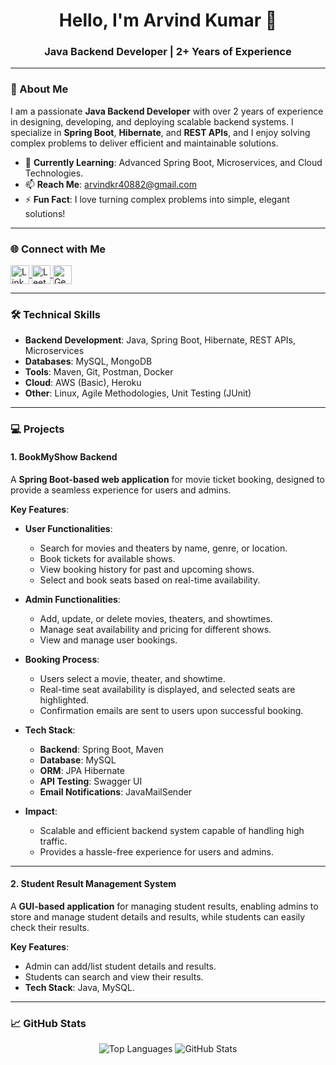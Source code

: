 <h1 align="center">Hello, I'm Arvind Kumar 👋</h1>
<h3 align="center">Java Backend Developer | 2+ Years of Experience</h3>

---

### 🚀 About Me  
I am a passionate **Java Backend Developer** with over 2 years of experience in designing, developing, and deploying scalable backend systems. I specialize in **Spring Boot**, **Hibernate**, and **REST APIs**, and I enjoy solving complex problems to deliver efficient and maintainable solutions.  

- 🌱 **Currently Learning**: Advanced Spring Boot, Microservices, and Cloud Technologies.  
- 📫 **Reach Me**: [arvindkr40882@gmail.com](mailto:arvindkr40882@gmail.com)  
- ⚡ **Fun Fact**: I love turning complex problems into simple, elegant solutions!  

---

### 🌐 Connect with Me  
<p align="left">
  <a href="https://www.linkedin.com/in/arvind-kumar-239a741a0/" target="_blank">
    <img align="center" src="https://img.icons8.com/color/48/000000/linkedin.png" alt="LinkedIn" height="30" width="30" />
  </a>
  <a href="https://leetcode.com/arvind_kr/" target="_blank">
    <img align="center" src="https://raw.githubusercontent.com/rahuldkjain/github-profile-readme-generator/master/src/images/icons/Social/leet-code.svg" alt="LeetCode" height="30" width="30" />
  </a>
  <a href="https://auth.geeksforgeeks.org/user/arvind4/practice" target="_blank">
    <img align="center" src="https://raw.githubusercontent.com/rahuldkjain/github-profile-readme-generator/master/src/images/icons/Social/geeks-for-geeks.svg" alt="GeeksforGeeks" height="30" width="30" />
  </a>
</p>

---

### 🛠️ Technical Skills  
- **Backend Development**: Java, Spring Boot, Hibernate, REST APIs, Microservices  
- **Databases**: MySQL, MongoDB  
- **Tools**: Maven, Git, Postman, Docker  
- **Cloud**: AWS (Basic), Heroku  
- **Other**: Linux, Agile Methodologies, Unit Testing (JUnit)  

---

### 💻 Projects  

#### 1. **BookMyShow Backend**  
A **Spring Boot-based web application** for movie ticket booking, designed to provide a seamless experience for users and admins.  

**Key Features**:  
- **User Functionalities**:  
  - Search for movies and theaters by name, genre, or location.  
  - Book tickets for available shows.  
  - View booking history for past and upcoming shows.  
  - Select and book seats based on real-time availability.  

- **Admin Functionalities**:  
  - Add, update, or delete movies, theaters, and showtimes.  
  - Manage seat availability and pricing for different shows.  
  - View and manage user bookings.  

- **Booking Process**:  
  - Users select a movie, theater, and showtime.  
  - Real-time seat availability is displayed, and selected seats are highlighted.  
  - Confirmation emails are sent to users upon successful booking.  

- **Tech Stack**:  
  - **Backend**: Spring Boot, Maven  
  - **Database**: MySQL  
  - **ORM**: JPA Hibernate  
  - **API Testing**: Swagger UI  
  - **Email Notifications**: JavaMailSender  

- **Impact**:  
  - Scalable and efficient backend system capable of handling high traffic.  
  - Provides a hassle-free experience for users and admins.  

---

#### 2. **Student Result Management System**  
A **GUI-based application** for managing student results, enabling admins to store and manage student details and results, while students can easily check their results.  

**Key Features**:  
- Admin can add/list student details and results.  
- Students can search and view their results.  
- **Tech Stack**: Java, MySQL.  

---

### 📈 GitHub Stats  
<p align="center">
  <img src="https://github-readme-stats.vercel.app/api/top-langs?username=arvind171219&show_icons=true&locale=en&layout=compact" alt="Top Languages" />
  <img src="https://github-readme-stats.vercel.app/api?username=arvind171219&show_icons=true&locale=en" alt="GitHub Stats" />
</p>
